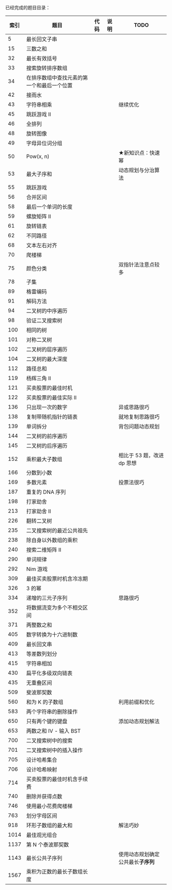已经完成的题目目录：

| 索引 | 题目                                       | 代码 | 说明 | TODO                               |
| ---- | ------------------------------------------ | ---- | ---- | ---------------------------------- |
| 5    | 最长回文子串                               |      |      |                                    |
| 15   | 三数之和                                   |      |      |                                    |
| 32   | 最长有效括号                               |      |      |                                    |
| 33   | 搜索旋转排序数组                           |      |      |                                    |
| 34   | 在排序数组中查找元素的第一个和最后一个位置 |      |      |                                    |
| 42   | 接雨水                                     |      |      |                                    |
| 43   | 字符串相乘                                 |      |      | 继续优化                           |
| 45   | 跳跃游戏 II                                |      |      |                                    |
| 46   | 全排列                                     |      |      |                                    |
| 48   | 旋转图像                                   |      |      |                                    |
| 49   | 字母异位词分组                             |      |      |                                    |
| 50   | Pow(x, n)                                  |      |      | ★新知识点：快速幂                  |
| 53   | 最大子序和                                 |      |      | 动态规划与分治算法                 |
| 55   | 跳跃游戏                                   |      |      |                                    |
| 56   | 合并区间                                   |      |      |                                    |
| 58   | 最后一个单词的长度                         |      |      |                                    |
| 59   | 螺旋矩阵 II                                |      |      |                                    |
| 61   | 旋转链表                                   |      |      |                                    |
| 62   | 不同路径                                   |      |      |                                    |
| 68   | 文本左右对齐                               |      |      |                                    |
| 70   | 爬楼梯                                     |      |      |                                    |
| 75   | 颜色分类                                   |      |      | 双指针法注意点较多                 |
| 78   | 子集                                       |      |      |                                    |
| 89   | 格雷编码                                   |      |      |                                    |
| 91   | 解码方法                                   |      |      |                                    |
| 94   | 二叉树的中序遍历                           |      |      |                                    |
| 98   | 验证二叉搜索树                             |      |      |                                    |
| 100  | 相同的树                                   |      |      |                                    |
| 101  | 对称二叉树                                 |      |      |                                    |
| 102  | 二叉树的层序遍历                           |      |      |                                    |
| 104  | 二叉树的最大深度                           |      |      |                                    |
| 112  | 路径总和                                   |      |      |                                    |
| 119  | 杨辉三角 II                                |      |      |                                    |
| 121  | 买卖股票的最佳时机                         |      |      |                                    |
| 122  | 买卖股票的最佳实际 II                      |      |      |                                    |
| 136  | 只出现一次的数字                           |      |      | 异或思路很巧                       |
| 138  | 复制带随机指针的链表                       |      |      | 就地复制思路很巧                   |
| 139  | 单词拆分                                   |      |      | 背包问题动态规划                   |
| 144  | 二叉树的前序遍历                           |      |      |                                    |
| 145  | 二叉树的后序遍历                           |      |      |                                    |
| 152  | 乘积最大子数组                             |      |      | 相比于 53 题，改进 dp 思想         |
| 166  | 分数到小数                                 |      |      |                                    |
| 169  | 多数元素                                   |      |      | 投票法很巧                         |
| 187  | 重复的 DNA 序列                            |      |      |                                    |
| 198  | 打家劫舍                                   |      |      |                                    |
| 213  | 打家劫舍 II                                |      |      |                                    |
| 226  | 翻转二叉树                                 |      |      |                                    |
| 235  | 二叉搜索树的最近公共祖先                   |      |      |                                    |
| 238  | 除自身以外数组的乘积                       |      |      |                                    |
| 240  | 搜索二维矩阵 II                            |      |      |                                    |
| 290  | 单词规律                                   |      |      |                                    |
| 292  | Nim 游戏                                   |      |      |                                    |
| 309  | 最佳买卖股票时机含冷冻期                   |      |      |                                    |
| 326  | 3 的幂                                     |      |      |                                    |
| 334  | 递增的三元子序列                           |      |      | 思路很巧                           |
| 352  | 将数据流变为多个不相交区间                 |      |      |                                    |
| 371  | 两整数之和                                 |      |      |                                    |
| 405  | 数字转换为十六进制数                       |      |      |                                    |
| 409  | 最长回文串                                 |      |      |                                    |
| 413  | 等差数列划分                               |      |      |                                    |
| 415  | 字符串相加                                 |      |      |                                    |
| 430  | 扁平化多级双向链表                         |      |      |                                    |
| 435  | 无重叠区间                                 |      |      |                                    |
| 509  | 斐波那契数                                 |      |      |                                    |
| 560  | 和为 K 的子数组                            |      |      | 利用前缀和优化                     |
| 583  | 两个字符串的删除操作                       |      |      |                                    |
| 650  | 只有两个键的键盘                           |      |      | 添加动态规划解法                   |
| 653  | 两数之和 IV - 输入 BST                     |      |      |                                    |
| 700  | 二叉搜索树中的搜索                         |      |      |                                    |
| 701  | 二叉搜索树中的插入操作                     |      |      |                                    |
| 705  | 设计哈希集合                               |      |      |                                    |
| 706  | 设计哈希映射                               |      |      |                                    |
| 714  | 买卖股票的最佳时机含手续费                 |      |      |                                    |
| 740  | 删除并获得点数                             |      |      |                                    |
| 746  | 使用最小花费爬楼梯                         |      |      |                                    |
| 763  | 划分字母区间                               |      |      |                                    |
| 918  | 环形子数组的最大和                         |      |      | 解法巧妙                           |
| 1014 | 最佳观光组合                               |      |      |                                    |
| 1137 | 第 N 个泰波那契数                          |      |      |                                    |
| 1143 | 最长公共子序列                             |      |      | 使用动态规划确定公共最长**子序列** |
| 1567 | 乘积为正数的最长子数组长度                 |      |      |                                    |